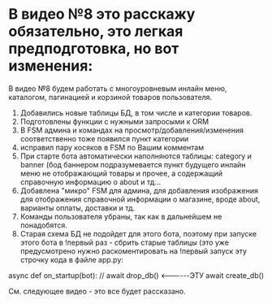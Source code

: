# В видео №8 это расскажу обязательно, это легкая предподготовка, но вот изменения:
В видео №8 будем работать с многоуровневым инлайн меню, каталогом, пагинацией и корзиной товаров пользователя.

1) Добавились новые таблицы БД, в том числе и категории товаров.
2) Подготовлены функции с нужными запросыми к ORM
3) В FSM админа и командах на просмотр/добавления/изменения соответственно тоже появился пункт категории
4) исправил пару косяков в FSM по Вашим комментам
5) При старте бота автоматически наполняются таблицы: category и banner (бод баннером подразумевается пункт будущего инлайн меню не отображающий товары и прочее, а содержащий справочную информацию о about и тд...
6) Добавлена "микро" FSM для админа, для добавления изображения для отображения справочной информации о магазине, вроде about, варианты оплаты, доставки и тд.
7) Команды пользователя убраны, так как в дальнейшем не понадобятся.
8) Старая схема БД не подойдет для этого бота, поэтому при запуске этого бота в !первый раз - сбрить старые таблицы (это уже предусмотрено
  нужно раскоментировать на !первый запуск эту строчку кода в файле app.py:

  async def on_startup(bot):
    // await drop_db()   <------ЭТУ
    await create_db()

   См. следующее видео - это все будет рассказано.

